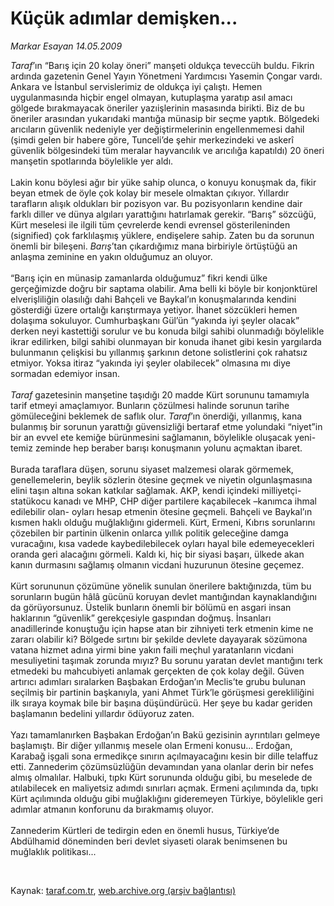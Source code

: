 # Küçük adımlar demişken...

*Markar Esayan 14.05.2009*

<div class="taraf_structure_2col_1zq">
<div class="margen_n">



 <p><i>Taraf</i>’ın “Barış için 20 kolay öneri” manşeti oldukça teveccüh buldu. Fikrin ardında gazetenin Genel Yayın Yönetmeni Yardımcısı Yasemin Çongar vardı. Ankara ve İstanbul servislerimiz de oldukça iyi çalıştı. Hemen uygulanmasında hiçbir engel olmayan, kutuplaşma yaratıp asıl amacı gölgede bırakmayacak öneriler yazıişlerinin masasında birikti. Biz de bu öneriler arasından yukarıdaki mantığa münasip bir seçme yaptık. Bölgedeki arıcıların güvenlik nedeniyle yer değiştirmelerinin engellenmemesi dahil (şimdi gelen bir habere göre, Tunceli’de şehir merkezindeki ve askerî güvenlik bölgesindeki tüm meralar hayvancılık ve arıcılığa kapatıldı) 20 öneri manşetin spotlarında böylelikle yer aldı. <br/><br/>Lakin konu böylesi ağır bir yüke sahip olunca, o konuyu konuşmak da, fikir beyan etmek de öyle çok kolay bir mesele olmaktan çıkıyor. Yıllardır tarafların alışık oldukları bir pozisyon var. Bu pozisyonların kendine dair farklı diller ve dünya algıları yarattığını hatırlamak gerekir. “Barış” sözcüğü, Kürt meselesi ile ilgili tüm çevrelerde kendi evrensel gösterileninden (signified) çok farklılaşmış yüklere, endişelere sahip. Zaten bu da sorunun önemli bir bileşeni. <i>Barış</i>’tan çıkardığımız mana birbiriyle örtüştüğü an anlaşma zeminine en yakın olduğumuz an oluyor. <br/><br/>“Barış için en münasip zamanlarda olduğumuz” fikri kendi ülke gerçeğimizde doğru bir saptama olabilir. Ama belli ki böyle bir konjonktürel elverişliliğin olasılığı dahi Bahçeli ve Baykal’ın konuşmalarında kendini gösterdiği üzere ortalığı karıştırmaya yetiyor. İhanet sözcükleri hemen dolaşıma sokuluyor. Cumhurbaşkanı Gül’ün “yakında iyi şeyler olacak” derken neyi kastettiği sorulur ve bu konuda bilgi sahibi olunmadığı böylelikle ikrar edilirken, bilgi sahibi olunmayan bir konuda ihanet gibi kesin yargılarda bulunmanın çelişkisi bu yıllanmış şarkının detone solistlerini çok rahatsız etmiyor. Yoksa itiraz “yakında iyi şeyler olabilecek” olmasına mı diye sormadan edemiyor insan.<i> <br/><br/>Taraf</i> gazetesinin manşetine taşıdığı 20 madde Kürt sorununu tamamıyla tarif etmeyi amaçlamıyor. Bunların çözülmesi halinde sorunun tarihe gömüleceğini beklemek de saflık olur. <em>Taraf</em>’ın önerdiği, yıllanmış, kana bulanmış bir sorunun yarattığı güvensizliği bertaraf etme yolundaki “niyet”in bir an evvel ete kemiğe bürünmesini sağlamanın, böylelikle oluşacak yeni-temiz zeminde hep beraber barışı konuşmanın yolunu açmaktan ibaret. <br/><br/>Burada taraflara düşen, sorunu siyaset malzemesi olarak görmemek, genellemelerin, beylik sözlerin ötesine geçmek ve niyetin olgunlaşmasına elini taşın altına sokan katkılar sağlamak. AKP, kendi içindeki milliyetçi-statükocu kanadı ve MHP, CHP diğer partilere kaçabilecek –kanımca ihmal edilebilir olan- oyları hesap etmenin ötesine geçmeli. Bahçeli ve Baykal’ın kısmen haklı olduğu muğlaklığını gidermeli. Kürt, Ermeni, Kıbrıs sorunlarını çözebilen bir partinin ülkenin onlarca yıllık politik geleceğine damga vuracağını, kısa vadede kaybedilebilecek oyları hayal bile edemeyecekleri oranda geri alacağını görmeli. Kaldı ki, hiç bir siyasi başarı, ülkede akan kanın durmasını sağlamış olmanın vicdani huzurunun ötesine geçemez. <br/><br/>Kürt sorununun çözümüne yönelik sunulan önerilere baktığınızda, tüm bu sorunların bugün hâlâ gücünü koruyan devlet mantığından kaynaklandığını da görüyorsunuz. Üstelik bunların önemli bir bölümü en asgari insan haklarının “güvenlik” gerekçesiyle gaspından doğmuş. İnsanları anadillerinde konuştuğu için hapse atan bir zihniyeti terk etmenin kime ne zararı olabilir ki? Bölgede sırtını bir şekilde devlete dayayarak sözümona vatana hizmet adına yirmi bine yakın faili meçhul yaratanların vicdani mesuliyetini taşımak zorunda mıyız? Bu sorunu yaratan devlet mantığını terk etmedeki bu mahcubiyeti anlamak gerçekten de çok kolay değil. Güven artırıcı adımları sıralarken Başbakan Erdoğan’ın Meclis’te grubu bulunan seçilmiş bir partinin başkanıyla, yani Ahmet Türk’le görüşmesi gerekliliğini ilk sıraya koymak bile bir başına düşündürücü. Her şeye bu kadar geriden başlamanın bedelini yıllardır ödüyoruz zaten. <br/><br/>Yazı tamamlanırken Başbakan Erdoğan’ın Bakü gezisinin ayrıntıları gelmeye başlamıştı. Bir diğer yıllanmış mesele olan Ermeni konusu... Erdoğan, Karabağ işgali sona ermedikçe sınırın açılmayacağını kesin bir dille telaffuz etti. Zannederim çözümsüzlüğün devamından yana olanlar derin bir nefes almış olmalılar. Halbuki, tıpkı Kürt sorununda olduğu gibi, bu meselede de atılabilecek en maliyetsiz adımdı sınırları açmak. Ermeni açılımında da, tıpkı Kürt açılımında olduğu gibi muğlaklığını gideremeyen Türkiye, böylelikle geri adımlar atmanın konforunu da bırakmamış oluyor. <br/><br/>Zannederim Kürtleri de tedirgin eden en önemli husus, Türkiye’de Abdülhamid döneminden beri devlet siyaseti olarak benimsenen bu muğlaklık politikası...</p>

<br/>


<div id="taraf_not">
</div>

</div>


</div>

Kaynak: [taraf.com.tr](http://www.taraf.com.tr:80/makale/5515.htm), [web.archive.org (arşiv bağlantısı)](http://web.archive.org/web/20090527144729/http://www.taraf.com.tr:80/makale/5515.htm)
